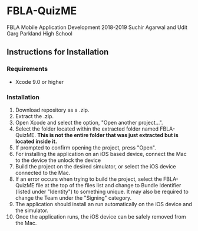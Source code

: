 # FBLA-QuizME
FBLA Mobile Application Development 2018-2019
Suchir Agarwal and Udit Garg
Parkland High School
## Instructions for Installation
### Requirements
* Xcode 9.0 or higher
### Installation
1. Download repository as a .zip.
1. Extract the .zip.
1. Open Xcode and select the option, "Open another project...".
1. Select the folder located within the extracted folder named FBLA-QuizME. **This is not the entire folder that was just extracted but is located inside it.**
1. If prompted to confirm opening the project, press "Open".
1. For installing the application on an iOS based device, connect the Mac to the device the unlock the device
1. Build the project on the desired simulator, or select the iOS device connected to the Mac. 
1. If an error occurs when trying to build the project, select the FBLA-QuizME file at the top of the files list and change to Bundle Identifier (listed under "Identity") to something unique. It may also be required to change the Team under the "Signing" category.
1. The application should install an run automatically on the iOS device and the simulator.
1. Once the application runs, the iOS device can be safely removed from the Mac.



